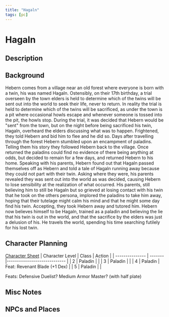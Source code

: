```yaml
---
title: "Hagaln"
tags: [pc]
---
```

# Hagaln
## Description

## Background
Hebern comes from a village near an old forest where everyone is born with a twin, his was named Hagaln. Ostensibly, on their 17th birthday, a trial overseen by the town elders is held to determine which of the twins will be sent out into the world to seek their life, never to return. In reality the trial is held to determine which of the twins will be sacrificed, as under the town is a pit where occasional howls escape and whenever someone is tossed into the pit, the howls stop.
During the trial, it was decided that Hebern would be "sent" from the town, but on the night before being sacrificed his twin, Hagaln, overheard the elders discussing what was to happen. Frightened, they told Hebern and bid him to flee and he did so. Days after travelling through the forest Hebern stumbled upon an encampment of paladins. Telling them his story they followed Hebern back to the village.
Once returned the paladins could find no evidence of there being anything at odds, but decided to remain for a few days, and returned Hebern to his home. Speaking with his parents, Hebern found out that Hagaln passed themselves off as Hebern and told a tale of Hagaln running away because they could not part with their twin. Asking where they were, his parents revealed they was sent out into the world as was decided, causing Hebern to lose sensibility at the realization of what occurred. 
His parents, still believing him to still be Hagaln but so grieved at losing contact with his twin that he took on the others persona, implored the paladins to take him away, hoping that their tutelage might calm his mind and that he might some day find his twin. Accepting, they took Hebern away and tutored him.
Hebern now believes himself to be Hagaln, trained as a paladin and believing the lie that his twin is out in the world, and that the sacrifice by the elders was just a delusion of his. He travels the world, spending his time searching futilely for his lost twin.

## Character Planning

[Character Sheet](file:///C:/Users/lopez/Downloads/dentedpockets_75388370.pdf)
| Character Level | Class   |  Action                        |
| --------------- | ------- |----------------------------- |
| 2               | Paladin |                               |
| 3               | Paladin |                                |
| 4               | Paladin |  Feat: Revenant Blade (+1 Dex) |
| 5               | Paladin |                               |

Feats:
Defensive Duelist?
Medium Armor Master? (with half plate)

## Misc Notes

## NPCs and Places
